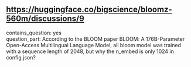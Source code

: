 ## https://huggingface.co/bigscience/bloomz-560m/discussions/9

contains_question: yes  
question_part: According to the BLOOM paper BLOOM: A 176B-Parameter Open-Access Multilingual Language Model, all bloom model was trained with a sequence length of 2048, but why the n_embed is only 1024 in config.json?
